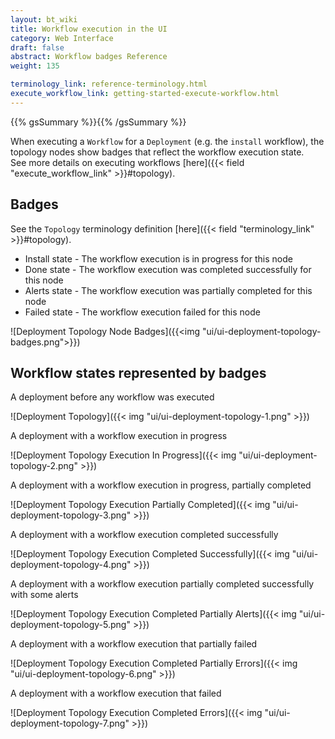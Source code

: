 ```yaml
---
layout: bt_wiki
title: Workflow execution in the UI
category: Web Interface
draft: false
abstract: Workflow badges Reference
weight: 135

terminology_link: reference-terminology.html
execute_workflow_link: getting-started-execute-workflow.html
---
```

{{% gsSummary %}}{{% /gsSummary %}}

When executing a `Workflow` for a `Deployment` (e.g. the `install` workflow), the topology nodes show badges that reflect the workflow execution state.<br/>
See more details on executing workflows [here]({{< field "execute_workflow_link" >}}#topology).<br/>

## Badges
See the `Topology` terminology definition [here]({{< field "terminology_link" >}}#topology).<br/>

* Install state - The workflow execution is in progress for this node
* Done state - The workflow execution was completed successfully for this node
* Alerts state - The workflow execution was partially completed for this node
* Failed state - The workflow execution failed for this node

![Deployment Topology Node Badges]({{<img "ui/ui-deployment-topology-badges.png">}})

## Workflow states represented by badges
A deployment before any workflow was executed

![Deployment Topology]({{< img "ui/ui-deployment-topology-1.png" >}})

A deployment with a workflow execution in progress

![Deployment Topology Execution In Progress]({{< img "ui/ui-deployment-topology-2.png" >}})

A deployment with a workflow execution in progress, partially completed

![Deployment Topology Execution Partially Completed]({{< img "ui/ui-deployment-topology-3.png" >}})

A deployment with a workflow execution completed successfully

![Deployment Topology Execution Completed Successfully]({{< img "ui/ui-deployment-topology-4.png" >}})

A deployment with a workflow execution partially completed successfully with some alerts

![Deployment Topology Execution Completed Partially Alerts]({{< img "ui/ui-deployment-topology-5.png" >}})

A deployment with a workflow execution that partially failed

![Deployment Topology Execution Completed Partially Errors]({{< img "ui/ui-deployment-topology-6.png" >}})

A deployment with a workflow execution that failed

![Deployment Topology Execution Completed Errors]({{< img "ui/ui-deployment-topology-7.png" >}})

